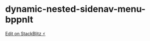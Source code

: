 # dynamic-nested-sidenav-menu-bppnlt

[Edit on StackBlitz ⚡️](https://stackblitz.com/edit/dynamic-nested-sidenav-menu-bppnlt)